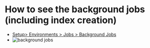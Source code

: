 # How to see the background jobs (including index creation)

- [Setup> Environments > Jobs > Background Jobs](https://mohansun-ea-02-dev-ed.lightning.force.com/lightning/setup/ParallelJobsStatus/home)
- ![background jobs](img/bg-jobs.png)
